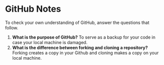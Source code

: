 # GitHub Notes

To check your own understanding of GitHub, answer the questions that follow.

1. **What is the purpose of GitHub?** To serve as a backup for your code in case your local machine is damaged.
1. **What is the difference between forking and cloning a repository?** Forking creates a copy in your Github and cloning makes a copy on your local machine.